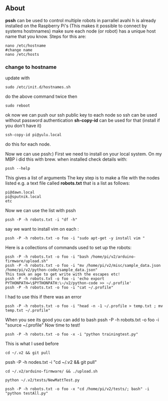 
## About 
**pssh** can be used to control multiple robots in parrallel
avahi h is already installed on the Raspberry Pi's (This makes it possible to connect by systems hostnnames)
 make sure each node (or robot) has a unique host name that you know.  Steps for this are:
 ```
nano /etc/hostname
#change name 
nano /etc/hosts 
```

### change to hostname 
update with
```
sudo /etc/init.d/hostnames.sh
```
do the above command twice
then 
```
sudo reboot
```

ok now we can push our ssh public key to each node so ssh can be used without password authentication
**sh-copy-id** can be used for that (install if you don't have it)
```
ssh-copy-id pi@yulu.local
```
do this for each node.

Now we can use pssh:) First we need to install on your local system. 
On my MBP i did this with brew. when installed check details with:
```
pssh --help
```
This gives a list of arguments 
The key step is to make a file with the nodes listed e.g. a text file called **robots.txt** that is a list as follows:
```
pi@dawn.local
pi@sputnik.local 
etc 
```
Now we can use the list with pssh
```
pssh -P -h robots.txt -i "df -h"
```

say we want to install vim on each :
```
pssh -P -h robots.txt -o foo -i "sudo apt-get -y install vim "
```
Here is a collections of commands used to set up the robots:

```
pssh -P -h robots.txt -o foo -i "bash /home/pi/v2/arduino-firmware/upload.sh"
pssh -P -h robots.txt -o foo -i "mv /home/pi/v2/misc/sample_data.json /home/pi/v2/python-code/sample_data.json"
This took an age to get write with the escapes etc!
pssh -P -h robots.txt -o foo -i 'echo export PYTHONPATH=\$PYTHONPATH:\~/v2/python-code >> ~/.profile'
pssh -P -h robots.txt -o foo -i "cat ~/.profile"
```

I had to use this if there was an error
```
pssh -P -h robots.txt -o foo -i "head -n -1 ~/.profile > temp.txt ; mv temp.txt ~/.profile"
```

When you see its good you can add to bash
pssh -P -h robots.txt -o foo -i "source ~/.profile"
Now time to test!

```
pssh -P -h robots.txt -o foo -x -i "python trainingtest.py"
```
This is what I used before
```
cd ~/.v2 && git pull
```

pssh -P -h nodes.txt -i "cd ~/.v2 && git pull"


```
cd ~/.v2/arduino-firmware/ && ./upload.sh
```

```
python ~/.v2/tests/NewMattTest.py
```

```
pssh -P -h robots.txt -o foo -x "cd /home/pi/v2/tests/; bash" -i "python testAll.py"
```


